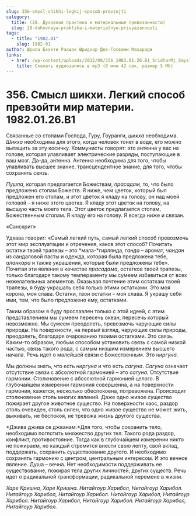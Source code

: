 ```yaml
---
slug: 356-smysl-shikhi-legkij-sposob-prevzojti
category:
  title: (28. Духовная практика и материальные привязанности)
  slug: 28-duhovnaya-praktika-i-materialnye-privyazannosti
tags:
  - title: "1982.01"
    slug: 1982-01
author: Шрила Бхакти Ракшак Шридхар Дев-Госвами Махарадж
links:
  - href: /wp-content/uploads/2012/08/356_1982.01.26.B1_SridharMj_Smysl_shikhi_Legkiy_sposob_prevzoyti_mir_materii.mp3
    title: Скачать аудиозапись в mp3 (8 мин 42 сек, размер 5 Мб)
---
```


# 356. Смысл шикхи. Легкий способ превзойти мир материи. 1982.01.26.B1

Связанные со стопами Господа, Гуру, Гоуранги, *шикха* необходима. *Шикха* необходима для этого, когда человек тонет в воде, его можно вытащить за эту косичку. Коммунисты говорят: это антенна у вас на голове, которая улавливает электрические разряды, поступающие в ваш мозг. Да-да, антенна. Антенна необходима для того, чтобы улавливать высшее знание, трансцендентное знание, для того, чтобы сохранять связь.

*Пушпа*, которая предлагается Божествам, *прасадам,* то, что было предложено стопам Божеств. Я ниже, чем цветок, который был предложен его стопам, и этот цветок я кладу на голову, он над моей головой – я ниже этого цветка. Я кладу этот цветок на голову, на высшую часть моего тела. Этот цветок предлагается стопам, Божественным стопам. Я кладу его на голову. Я всегда ниже и связан.

«Санскрит»

Удхава говорит: «Самый легкий путь, самый легкий способ превозмочь этот мир эксплуатации и отречения, каков этот способ? Почитать остатки твоей трапезы – это *мала-*гирлянда, *ганда* – аромат, *чандан* из сандаловой пасты и одежда, которая была предложена тебе, *аланкара* и также украшения, которые были предложены тебе». Почитая эти явления в качестве *прасадама*, остатков твоей трапезы, только благодаря такому темпераменту мы сумеем избавиться от всех нежелательных элементов. Оказывая почтение этим остаткам твоей трапезы, я буду украшать себя только этими остатками. Это моя корона, моя слава. Остатки, твои остатки – моя слава. Я украшу себя ими, тем, что было предложено ему, остатками.

Таким образом я буду прославлен только с этой идеей, с этим представлением мы сумеем пересечь океан, пересечь который невозможно. Мы сумеем преодолеть, превозмочь чарующие силы природы. На поверхности, на первый взгляд, чарующие силы природы, преодолеть, благодаря очарованию твоими остатками. Это связь. Каким-то образом, любым способом установить связь с самой низкой частью, связь такого рода, с самым низшим измерением высшего начала. Речь идет о малейшей связи с Божественным. Это *ниргуна*.

Мы должны знать, что есть *ниргуна* и что есть *сагуна*. *Сагуна* означает отсутствие связи с абсолютной гармонией – это *сагуна.* Отсутствие гармонии. Столкновение с абсолютной гармонией целого. В глубочайшем измерении гармония совершенна, а на поверхности гармония, кажется, несколько обеспокоена, потревожена. Происходит столкновение столь многих явлений. Даже одно живое существо пожирает другое животное существо. На поверхности хаос, раздор столь очевиден, столь силен, что одно живое существо не может жить, выживать, не беспокоя, не тревожа жизнь другого существа.

*Джива джива се джванам.*Для того, чтобы сохранить тело, необходимо поглотить множество других тел. Такого рода раздор, конфликт, противостояние. Тогда как в глубочайшем измерении никто не пожираем, но каждый стремится внести свою лепту, свой вклад, поддержать, сохранить существование другого. И необходимо сохранять гармонию с центром, центральным интересом. И это вечное явление. Душа – вечна. Нет необходимости поддерживать ее существование, пожирая тела других личностей, других существ. Речь идет о радикальной трансформации, радикальной перемене в жизни.

*Харе Кришна, Харе Кришна. Нитайгоур Харибол, Нитайгоур Харибол. Нитайгоур Харибол, Нитайгоур Харибол.* *Нитайгоур Харибол, Нитайгоур Харибол.* *Нитайгоур Харибол, Нитайгоур Харибол.* *Нитайгоур Харибол, Нитайгоур Харибол.*

